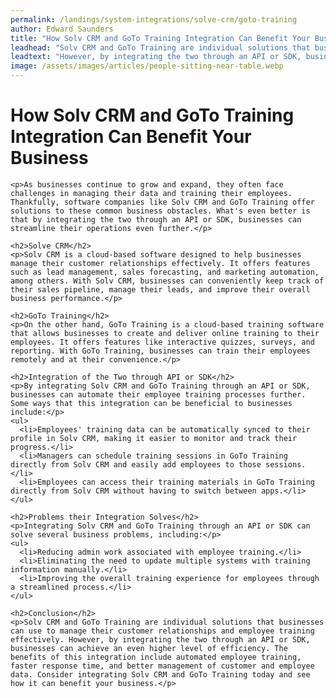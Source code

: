 ```yaml
---
permalink: /landings/system-integrations/solve-crm/goto-training
author: Edward Saunders
title: "How Solv CRM and GoTo Training Integration Can Benefit Your Business"
leadhead: "Solv CRM and GoTo Training are individual solutions that businesses can use to manage their customer relationships and employee training effectively"
leadtext: "However, by integrating the two through an API or SDK, businesses can achieve an even higher level of efficiency. The benefits of this integration include automated employee training, faster response time, and better management of customer and employee data. Consider integrating Solv CRM and GoTo Training today and see how it can benefit your business."
image: /assets/images/articles/people-sitting-near-table.webp
---
```

<div class="arttext">    <h1>How Solv CRM and GoTo Training Integration Can Benefit Your Business</h1>
    
    <p>As businesses continue to grow and expand, they often face challenges in managing their data and training their employees. Thankfully, software companies like Solv CRM and GoTo Training offer solutions to these common business obstacles. What's even better is that by integrating the two through an API or SDK, businesses can streamline their operations even further.</p>

    <h2>Solve CRM</h2>
    <p>Solv CRM is a cloud-based software designed to help businesses manage their customer relationships effectively. It offers features such as lead management, sales forecasting, and marketing automation, among others. With Solv CRM, businesses can conveniently keep track of their sales pipeline, manage their leads, and improve their overall business performance.</p>

    <h2>GoTo Training</h2>
    <p>On the other hand, GoTo Training is a cloud-based training software that allows businesses to create and deliver online training to their employees. It offers features like interactive quizzes, surveys, and reporting. With GoTo Training, businesses can train their employees remotely and at their convenience.</p>

    <h2>Integration of the Two through API or SDK</h2>
    <p>By integrating Solv CRM and GoTo Training through an API or SDK, businesses can automate their employee training processes further. Some ways that this integration can be beneficial to businesses include:</p>
    <ul>
      <li>Employees' training data can be automatically synced to their profile in Solv CRM, making it easier to monitor and track their progress.</li>
      <li>Managers can schedule training sessions in GoTo Training directly from Solv CRM and easily add employees to those sessions.</li>
      <li>Employees can access their training materials in GoTo Training directly from Solv CRM without having to switch between apps.</li>
    </ul>

    <h2>Problems their Integration Solves</h2>
    <p>Integrating Solv CRM and GoTo Training through an API or SDK can solve several business problems, including:</p>
    <ul>
      <li>Reducing admin work associated with employee training.</li>
      <li>Eliminating the need to update multiple systems with training information manually.</li>
      <li>Improving the overall training experience for employees through a streamlined process.</li>
    </ul>

    <h2>Conclusion</h2>
    <p>Solv CRM and GoTo Training are individual solutions that businesses can use to manage their customer relationships and employee training effectively. However, by integrating the two through an API or SDK, businesses can achieve an even higher level of efficiency. The benefits of this integration include automated employee training, faster response time, and better management of customer and employee data. Consider integrating Solv CRM and GoTo Training today and see how it can benefit your business.</p>
</div>